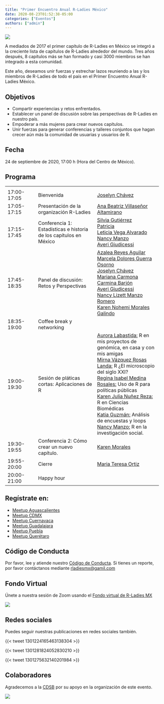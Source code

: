 ```yaml
---
title: "Primer Encuentro Anual R-Ladies México"
date: 2020-08-23T01:52:38-05:00
categories: ["Eventos"]
authors: ["admin"]
---
```

<img src= "https://github.com/RladiesMX/rladiesmxsource/blob/master/assets/images/rladiesmx.jpeg?raw=true" />

A mediados de 2017 el primer capítulo de R-Ladies en México se integró a la creciente lista de capítulos de R-Ladies alrededor del mundo. Tres años después, 8 capítulos más se han formado y casi 3000 miembros se han integrado a esta comunidad.

Este año, deseamos unir fuerzas y estrechar lazos reuniendo a las y los miembros de R-Ladies de todo el país en el Primer Encuentro Anual R-Ladies México.

## Objetivos

- Compartir experiencias y retos enfrentados.
- Establecer un panel de discusión sobre las perspectivas de R-Ladies en nuestro país.
- Empoderar a más mujeres para crear nuevos capítulos.
- Unir fuerzas para generar conferencias y talleres conjuntos que hagan crecer aún más la comunidad de usuarias y usuarios de R.

## Fecha

24 de septiembre de 2020, 17:00 h (Hora del Centro de México).

## Programa

|                    |                                    |                               |
| ------------------ | ---------------------------------- | ----------------------------- |
|<img width=200/>    |<img width=500/>                    |<img width=500/>               |
| 17:00-17:05 | Bienvenida | [Joselyn Chávez](https://rladiesmx.netlify.app/author/joselyn-chavez/)|
| 17:05-17:15 | Presentación de la organización R-Ladies | [Ana Beatriz Villaseñor Altamirano](https://rladiesmx.netlify.app/author/ana-beatriz-villasenor/) |
| 17:15-17:45 | Conferencia 1: Estadísticas e historia de los capítulos en México |  [Silvia Gutiérrez](https://rladiesmx.netlify.app/author/silvia-gutierrez-de-la-torre/) <br>  [Patricia]() <br> [Leticia Vega Alvarado](https://rladiesmx.netlify.app/author/leticia-vega-alvarado-ph.d./) <br> [Nancy Manzo](https://rladiesmx.netlify.app/author/nancy-manzo/) <br> [Averi Giudicessi](https://rladiesmx.netlify.app/author/averi-giudicessi/) |
| 17:45-18:35 | Panel de discusión: Retos y Perspectivas |  [Azalea Reyes Aguilar](https://rladiesmx.netlify.app/author/azalea-reyes-aguilar/) <br> [Marcela Dolores Guerra Osorno](https://rladiesmx.netlify.app/author/marcela-dolores-guerra-osorno/)<br> [Joselyn Chávez](https://rladiesmx.netlify.app/author/joselyn-chavez/) <br> [Mariana Carmona](https://twitter.com/marianeats) <br> [Carmina Barjón](https://twitter.com/BarjonCar) <br> [Averi Giudicessi](https://rladiesmx.netlify.app/author/averi-giudicessi/) <br> [Nancy Lizett Manzo Romero](https://rladiesmx.netlify.app/author/nancy-manzo/) <br> [Karen Nohemi Morales Galindo](https://rladiesmx.netlify.app/author/karen-morales/) |
| 18:35-19:00 | Coffee break y networking |  |
| 19:00-19:30 | Sesión de pláticas cortas: Aplicaciones de R | [Aurora Labastida:](https://twitter.com/alabasti1) R en mis proyectos de genómica, en casa y con mis amigas<br> [Mirna Vázquez Rosas Landa:](https://twitter.com/MirnaVRL) R ¿El microscopio del siglo XXI? <br> [Regina Isabel Medina Rosales:](https://rladiesmx.netlify.app/author/regina-medina/) Uso de R para políticas públicas <br> [Karen Julia Nuñez Reza:](https://twitter.com/julyreza) R en Ciencias Biomédicas <br> [Katia Guzmán:](https://twitter.com/guzmart_) Análisis de encuestas y loops <br> [Nancy Manzo:](https://rladiesmx.netlify.app/author/nancy-manzo/) R en la investigación social.  |
| 19:30-19:55 | Conferencia 2: Cómo crear un nuevo capítulo. |  [Karen Morales](https://rladiesmx.netlify.app/author/karen-morales/) |
| 19:55-20:00 | Cierre |[Maria Teresa Ortiz](https://rladiesmx.netlify.app/author/maria-teresa-ortiz-ma/)|
| 20:00-21:00 | Happy hour |  |

## Regístrate en:

- [Meetup Aguascalientes](https://www.meetup.com/es/rladies-aguascalientes/events/273080960/)
- [Meetup CDMX](https://www.meetup.com/es/rladies-cdmx/events/272991189/)
- [Meetup Cuernavaca](https://www.meetup.com/es/rladies-cuernavaca/events/272988331/)
- [Meetup Guadalajara](https://www.meetup.com/es/rladies-guadalajara/events/273196400/)
- [Meetup Puebla](http://meetu.ps/e/Jkt5r/cKT1j/a)
- [Meetup Querétaro](https://www.meetup.com/es/rladies-queretaro/events/272986368/)

## Código de Conducta
Por favor, lee y atiende nuestro [Código de Conducta](https://rladiesmx.netlify.app/codigo_de_conducta/). Si tienes un reporte, por favor contáctanos mediante rladiesmx@gamil.com

## Fondo Virtual

Únete a nuestra sesión de Zoom usando el  <a href="https://github.com/RLadiesMX/rladiesmxsource/blob/master/assets/images/rladiesmx.png?raw=true" download>Fondo virtual de R-Ladies MX </a>

<img src= "https://github.com/RLadiesMX/rladiesmxsource/blob/master/assets/images/rladiesmx.png?raw=true" />

## Redes sociales

Puedes seguir nuestras publicaciones en redes sociales también. 

{{< tweet 1301224165463138304 >}}

{{< tweet 1301281824052830210 >}}

{{< tweet 1301275632140201984 >}}

## Colaboradores
Agradecemos a la [CDSB](comunidadbioinfo.github.io) por su apoyo en la organización de este evento.


[<img src="https://github.com/ComunidadBioInfo/cdsbsource/blob/master/assets/images/logo.png?raw=true" />](http://comunidadbioinfo.github.io/)

